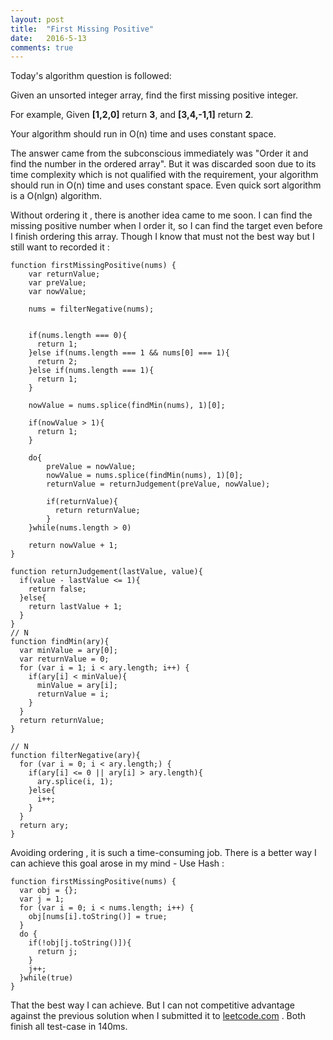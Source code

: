 ```yaml
---
layout: post
title:  "First Missing Positive"
date:   2016-5-13
comments: true
---
```



Today's algorithm question is followed:

Given an unsorted integer array, find the first missing positive integer.

For example,
    Given **[1,2,0]** return **3**,
    and **[3,4,-1,1]** return **2**.

Your algorithm should run in O(n) time and uses constant space.


The answer came from the subconscious immediately was "Order it and find the number in the ordered array". But it was discarded soon due to its time complexity which is not qualified with the requirement, your algorithm should run in O(n) time and uses constant space. Even quick sort algorithm is a O(nlgn) algorithm.

Without ordering it , there is another idea came to me soon. I can find the missing positive number when I order it, so I can find the target even before I finish ordering this array. Though I know that must not the best way but I still want to recorded it : 

    function firstMissingPositive(nums) {
        var returnValue;
        var preValue;
        var nowValue;
    
        nums = filterNegative(nums);
    
    
        if(nums.length === 0){
          return 1;
        }else if(nums.length === 1 && nums[0] === 1){
          return 2;
        }else if(nums.length === 1){
          return 1;
        }
    
        nowValue = nums.splice(findMin(nums), 1)[0];
    
        if(nowValue > 1){
          return 1;
        }
    
        do{
            preValue = nowValue;
            nowValue = nums.splice(findMin(nums), 1)[0];
            returnValue = returnJudgement(preValue, nowValue);
    
            if(returnValue){
              return returnValue;
            }
        }while(nums.length > 0)
    
        return nowValue + 1;
    }
    
    function returnJudgement(lastValue, value){
      if(value - lastValue <= 1){
        return false;
      }else{
        return lastValue + 1;
      }
    }
    // N
    function findMin(ary){
      var minValue = ary[0];
      var returnValue = 0;
      for (var i = 1; i < ary.length; i++) {
        if(ary[i] < minValue){
          minValue = ary[i];
          returnValue = i;
        }
      }
      return returnValue;
    }
    
    // N
    function filterNegative(ary){
      for (var i = 0; i < ary.length;) {
        if(ary[i] <= 0 || ary[i] > ary.length){
          ary.splice(i, 1);
        }else{
          i++;
        }
      }
      return ary;
    }


Avoiding ordering , it is such a time-consuming job. There is a better way I can achieve this goal arose in my mind - Use Hash :



    function firstMissingPositive(nums) {
      var obj = {};
      var j = 1;
      for (var i = 0; i < nums.length; i++) {
        obj[nums[i].toString()] = true;
      }
      do {
        if(!obj[j.toString()]){
          return j;
        }
        j++;
      }while(true)
    }


That the best way I can achieve. But I can not competitive advantage against the previous solution when I submitted it to [leetcode.com](http://leetcode.com) . Both finish all test-case in 140ms.


